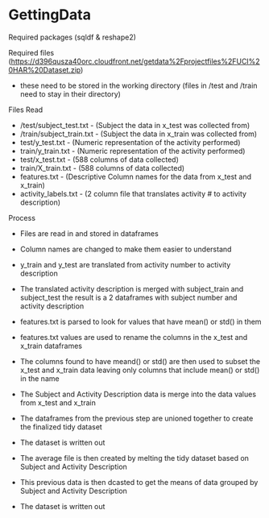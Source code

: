 GettingData
===========
Required packages (sqldf & reshape2)

Required files (https://d396qusza40orc.cloudfront.net/getdata%2Fprojectfiles%2FUCI%20HAR%20Dataset.zip)
 - these need to be stored in the working directory (files in /test and /train need to stay in their directory)

Files Read
* /test/subject_test.txt   - (Subject the data in x_test was collected from)
* /train/subject_train.txt - (Subject the data in x_train was collected from)  
* test/y_test.txt          - (Numeric representation of the activity performed)
* train/y_train.txt        - (Numeric representation of the activity performed)
* test/x_test.txt          - (588 columns of data collected) 
* train/X_train.txt        - (588 columns of data collected)
* features.txt             - (Descriptive Column names for the data from x_test and x_train)
* activity_labels.txt      - (2 column file that translates activity # to activity description)

Process
* Files are read in and stored in dataframes
* Column names are changed to make them easier to understand
* y_train and y_test are translated from activity number to activity description
* The translated activity description is merged with subject_train and subject_test 
 the result is a 2 dataframes with subject number and activity description
* features.txt is parsed to look for values that have mean() or std() in them
* features.txt values are used to rename the columns in the x_test and x_train dataframes
* The columns found to have meand() or std() are then used to subset the x_test and x_train data leaving only 
 columns that include mean() or std() in the name
* The Subject and Activity Description data is merge into the data values from x_test and x_train
* The dataframes from the previous step are unioned together to create the finalized tidy dataset
* The dataset is written out

* The average file is then created by melting the tidy dataset based on Subject and Activity Description
* This previous data is then dcasted to get the means of data grouped by Subject and Activity Description
* The dataset is written out
